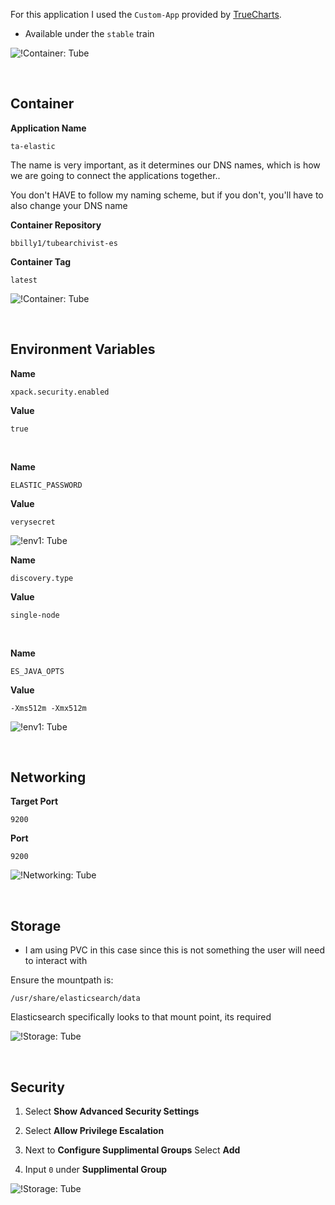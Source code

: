 For this application I used the `Custom-App` provided by [TrueCharts](https://truecharts.org/manual/Quick-Start%20Guides/01-Adding-TrueCharts/).

- Available under the `stable` train

![!Container: Tube](images/custom-app.png)

<br />

## Container 

**Application Name**
```
ta-elastic
```
The name is very important, as it determines our DNS names, which is how we are going to connect the applications together..

You don't HAVE to follow my naming scheme, but if you don't, you'll have to also change your DNS name

**Container Repository**
```
bbilly1/tubearchivist-es
```
**Container Tag**
```
latest
```

![!Container: Tube](images/es-container.png)

<br />

## Environment Variables

**Name**
```
xpack.security.enabled
```
**Value**
```
true
```
<br />

**Name**
```
ELASTIC_PASSWORD
```
**Value**
```
verysecret
```

![!env1: Tube](images/es-env1.png)

**Name**
```
discovery.type
```
**Value**
```
single-node
```

<br />

**Name**
```
ES_JAVA_OPTS
```
**Value**
```
-Xms512m -Xmx512m
```

![!env1: Tube](images/es-env2.png)

<br />


## Networking

**Target Port**
```
9200
```
**Port**
```
9200
```

![!Networking: Tube](images/es-networking.png)

<br />

## Storage

- I am using PVC in this case since this is not something the user will need to interact with 

Ensure the mountpath is:
```
/usr/share/elasticsearch/data
```

Elasticsearch specifically looks to that mount point, its required

![!Storage: Tube](images/es-storage.png)


<br />

## Security

1. Select __Show Advanced Security Settings__

2. Select __Allow Privilege Escalation__

3. Next to __Configure Supplimental Groups__ Select __Add__

4. Input `0` under __Supplimental Group__

![!Storage: Tube](images/es-security1.png)


<br />